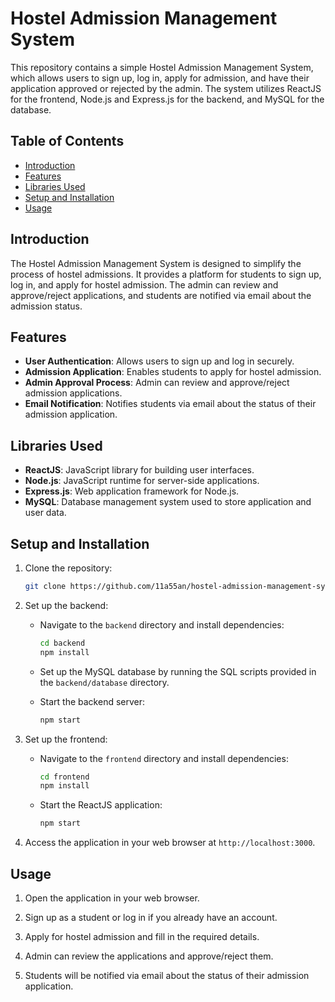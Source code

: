 # Hostel Admission Management System

This repository contains a simple Hostel Admission Management System, which allows users to sign up, log in, apply for admission, and have their application approved or rejected by the admin. The system utilizes ReactJS for the frontend, Node.js and Express.js for the backend, and MySQL for the database.

## Table of Contents
- [Introduction](#introduction)
- [Features](#features)
- [Libraries Used](#libraries-used)
- [Setup and Installation](#setup-and-installation)
- [Usage](#usage)

## Introduction

The Hostel Admission Management System is designed to simplify the process of hostel admissions. It provides a platform for students to sign up, log in, and apply for hostel admission. The admin can review and approve/reject applications, and students are notified via email about the admission status.

## Features

- **User Authentication**: Allows users to sign up and log in securely.
- **Admission Application**: Enables students to apply for hostel admission.
- **Admin Approval Process**: Admin can review and approve/reject admission applications.
- **Email Notification**: Notifies students via email about the status of their admission application.

## Libraries Used

- **ReactJS**: JavaScript library for building user interfaces.
- **Node.js**: JavaScript runtime for server-side applications.
- **Express.js**: Web application framework for Node.js.
- **MySQL**: Database management system used to store application and user data.

## Setup and Installation

1. Clone the repository:

    ```bash
    git clone https://github.com/11a55an/hostel-admission-management-system.git
    ```

2. Set up the backend:
   - Navigate to the `backend` directory and install dependencies:

      ```bash
      cd backend
      npm install
      ```

   - Set up the MySQL database by running the SQL scripts provided in the `backend/database` directory.

   - Start the backend server:

      ```bash
      npm start
      ```

3. Set up the frontend:
   - Navigate to the `frontend` directory and install dependencies:

      ```bash
      cd frontend
      npm install
      ```

   - Start the ReactJS application:

      ```bash
      npm start
      ```

4. Access the application in your web browser at `http://localhost:3000`.

## Usage

1. Open the application in your web browser.

2. Sign up as a student or log in if you already have an account.

3. Apply for hostel admission and fill in the required details.

4. Admin can review the applications and approve/reject them.

5. Students will be notified via email about the status of their admission application.

